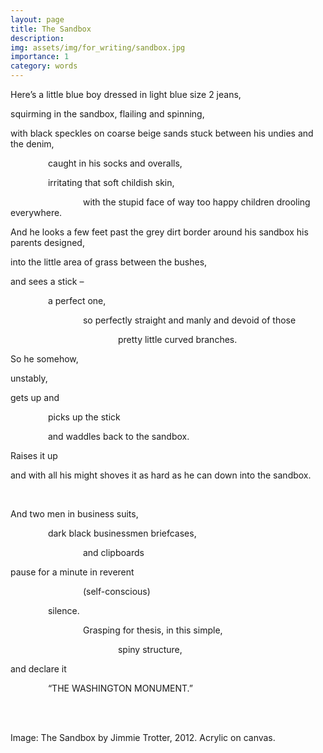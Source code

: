 ```yaml
---
layout: page
title: The Sandbox
description: 
img: assets/img/for_writing/sandbox.jpg
importance: 1
category: words
---
```


Here’s a little blue boy dressed in light blue size 2 jeans,

squirming in the sandbox, flailing and spinning,

with black speckles on coarse beige sands stuck between his undies and the denim,

&emsp;&emsp;&emsp;&emsp; caught in his socks and overalls,

&emsp;&emsp;&emsp;&emsp; irritating that soft childish skin,

&emsp;&emsp;&emsp;&emsp;&emsp;&emsp;&emsp;&emsp; with the stupid face of way too happy children drooling everywhere.

And he looks a few feet past the grey dirt border around his sandbox his parents designed,

into the little area of grass between the bushes,

and sees a stick – 

&emsp;&emsp;&emsp;&emsp; a perfect one,

&emsp;&emsp;&emsp;&emsp;&emsp;&emsp;&emsp;&emsp; so perfectly straight and manly and devoid of those

&emsp;&emsp;&emsp;&emsp;&emsp;&emsp;&emsp;&emsp;&emsp;&emsp;&emsp;&emsp; pretty little curved branches.

So he somehow,

unstably,

gets up and

&emsp;&emsp;&emsp;&emsp; picks up the stick

&emsp;&emsp;&emsp;&emsp; and waddles back to the sandbox.

Raises it up

and with all his might shoves it as hard as he can down into the sandbox.

<br/>

And two men in business suits,

&emsp;&emsp;&emsp;&emsp; dark black businessmen briefcases,

&emsp;&emsp;&emsp;&emsp;&emsp;&emsp;&emsp;&emsp; and clipboards

pause for a minute in reverent

&emsp;&emsp;&emsp;&emsp;&emsp;&emsp;&emsp;&emsp; (self-conscious)

&emsp;&emsp;&emsp;&emsp; silence.

&emsp;&emsp;&emsp;&emsp;&emsp;&emsp;&emsp;&emsp; Grasping for thesis, in this simple,

&emsp;&emsp;&emsp;&emsp;&emsp;&emsp;&emsp;&emsp;&emsp;&emsp;&emsp;&emsp; spiny structure,

and declare it

&emsp;&emsp;&emsp;&emsp; “THE WASHINGTON MONUMENT.”

<br/><br/>

Image: The Sandbox by Jimmie Trotter, 2012. Acrylic on canvas.